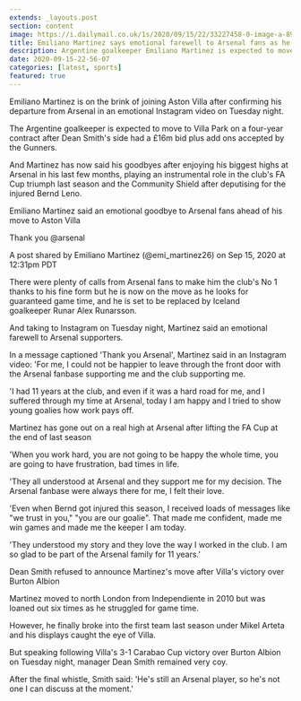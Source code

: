 ```yaml
---
extends: _layouts.post
section: content
image: https://i.dailymail.co.uk/1s/2020/09/15/22/33227458-0-image-a-89_1600206230668.jpg 
title: Emiliano Martinez says emotional farewell to Arsenal fans as he gets ready to seal Aston Villa move 
description: Argentine goalkeeper Emiliano Martinez is expected to move to Villa Park on a four-year contract after Dean Smiths side had a £16m bid plus add ons accepted by the Gunners. 
date: 2020-09-15-22-56-07 
categories: [latest, sports] 
featured: true 
--- 
```

Emiliano Martinez is on the brink of joining Aston Villa after confirming his departure from Arsenal in an emotional Instagram video on Tuesday night. 

The Argentine goalkeeper is expected to move to Villa Park on a four-year contract after Dean Smith's side had a £16m bid plus add ons accepted by the Gunners.

And Martinez has now said his goodbyes after enjoying his biggest highs at Arsenal in his last few months, playing an instrumental role in the club's FA Cup triumph last season and the Community Shield after deputising for the injured Bernd Leno. 

Emiliano Martinez said an emotional goodbye to Arsenal fans ahead of his move to Aston Villa

 Thank you @arsenal

A post shared by  Emiliano Martinez (@emi_martinez26) on Sep 15, 2020 at 12:31pm PDT

There were plenty of calls from Arsenal fans to make him the club's No 1 thanks to his fine form but he is now on the move as he looks for guaranteed game time, and he is set to be replaced by Iceland goalkeeper Runar Alex Runarsson.

And taking to Instagram on Tuesday night, Martinez said an emotional farewell to Arsenal supporters.

In a message captioned 'Thank you Arsenal', Martinez said in an Instagram video: 'For me, I could not be happier to leave through the front door with the Arsenal fanbase supporting me and the club supporting me.

'I had 11 years at the club, and even if it was a hard road for me, and I suffered through my time at Arsenal, today I am happy and I tried to show young goalies how work pays off. 

Martinez has gone out on a real high at Arsenal after lifting the FA Cup at the end of last season

'When you work hard, you are not going to be happy the whole time, you are going to have frustration, bad times in life. 

'They all understood at Arsenal and they support me for my decision. The Arsenal fanbase were always there for me, I felt their love.

'Even when Bernd got injured this season, I received loads of messages like "we trust in you," "you are our goalie". That made me confident, made me win games and made me the keeper I am today.

'They understood my story and they love the way I worked in the club. I am so glad to be part of the Arsenal family for 11 years.'

Dean Smith refused to announce Martinez's move after Villa's victory over Burton Albion

Martinez moved to north London from Independiente in 2010 but was loaned out six times as he struggled for game time.

However, he finally broke into the first team last season under Mikel Arteta and his displays caught the eye of Villa.

But speaking following Villa's 3-1 Carabao Cup victory over Burton Albion on Tuesday night, manager Dean Smith remained very coy. 

After the final whistle, Smith said: 'He's still an Arsenal player, so he's not one I can discuss at the moment.' 

